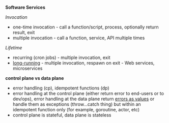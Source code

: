 **Software Services**

*Invocation*

- one-time invocation - call a function/script, process, optionally return result, exit
- multiple invocation - call a function, service, API multiple times

*Lifetime*

- recurring (cron jobs) - multiple invocation, exit
- [long-running](https://medium.com/@itmarketplace.net/web-services-vs-microservices-7d2230480329) - multiple invocation, respawn on exit - Web services, microservices

**control plane vs data plane**

- error handling (cp), idempotent functions (dp)
- error handling at the control plane (either return error to end-users or to dev/ops), error handling at the data plane return [errors as values](https://blog.golang.org/errors-are-values) or handle them as exceptions (throw...catch thing) but within an idempotent function only (for example, goroutine, actor, etc)
- control plane is stateful, data plane is stateless

